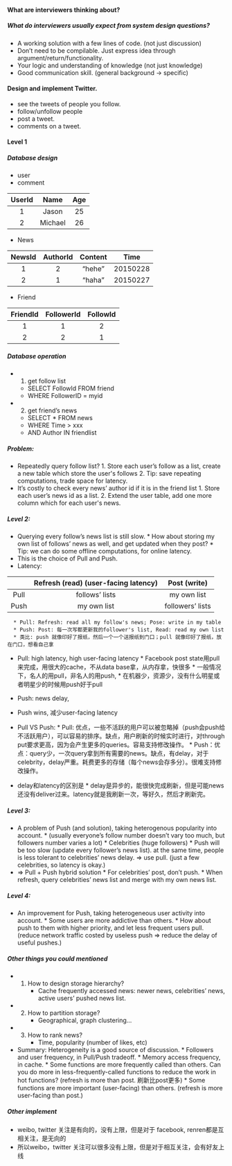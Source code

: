 #### What are interviewers thinking about?
##### What do interviewers usually expect from system design questions?
* A working solution with a few lines of code. (not just discussion)
* Don’t need to be compilable. Just express idea through argument/return/functionality.
* Your logic and understanding of knowledge (not just knowledge)
* Good communication skill. (general background -> specific)

#### Design and implement Twitter.
* see the tweets of people you follow.
* follow/unfollow people
* post a tweet.
* comments on a tweet.

#### Level 1
##### Database design
* user
* comment

| UserId | Name | Age | 
|:---:|:---:|:---:|
| 1 | Jason | 25 | 
| 2 | Michael | 26 |

* News

| NewsId | AuthorId | Content | Time |
|:---:|:---:|:---:|:--:|
| 1 | 2 | “hehe” | 20150228 | 
| 2 | 1 | “haha” | 20150227 |

* Friend 

| FriendId | FollowerId | FollowId |
|:---:|:---:|:---:|
| 1 | 1 | 2 |
| 2 | 2 | 1 |

##### Database operation
* 1. get follow list
    * SELECT FollowId FROM friend
    * WHERE FollowerID = myid
* 2. get friend’s news
    * SELECT * FROM news
    * WHERE Time > xxx
    * AND Author IN friendlist

##### Problem:
* Repeatedly query follow list?
      1. Store each user’s follow as a list, create a new table which store the user's follows 
      2. Tip: save repeating computations, trade space for latency.
* It’s costly to check every news’ author id if it is in the friend list
      1. Store each user’s news id as a list.
      2. Extend the user table, add one more column which for each user's news. 

##### Level 2:
* Querying every follow’s news list is still slow.
      * How about storing my own list of follows’ news as well, and get updated when they post?
      * Tip: we can do some offline computations, for online latency.
* This is the choice of Pull and Push.
* Latency:
   
| | Refresh (read) (user-facing latency) | Post (write) |
|:---:|:---:|:---:|
| Pull | follows’ lists | my own list |
| Push | my own list | followers’ lists |

      * Pull: Refresh: read all my follow's news; Pose: write in my table
      * Push: Post: 每一次写都更新我的follower's list, Read: read my own list 
      * 类比: push 就像印好了报纸，然后一个一个送报纸到门口；pull 就像印好了报纸，放在门口，想看自己拿
   
* Pull: high latency, high user-facing latency 
      * Facebook post state用pull来完成，用很大的cache，不从data base拿，从内存拿，快很多
      * 一般情况下，名人的用pull，非名人的用push,
      * 在机器少，资源少，没有什么明星或者明星少的时候用push好于pull
      
* Push: news delay, 
* Push wins, 减少user-facing latency 
* Pull VS Push:
      * Pull: 优点，一些不活跃的用户可以被忽略掉（push会push给不活跃用户），可以容易的排序。缺点，用户刷新的时候实时进行，对through put要求更高，因为会产生更多的queries。容易支持修改操作。
      * Push：优点：query少，一次query拿到所有需要的news。缺点，有delay，对于celebrity，delay严重。耗费更多的存储（每个news会存多分）。很难支持修改操作。
* delay和latency的区别是
      * delay是异步的，能很快完成刷新，但是可能news还没有deliver过来。latency就是我刷新一次，等好久，然后才刷新完。


##### Level 3:
* A problem of Push (and solution), taking heterogenous popularity into account.
      * (usually everyone’s follow number doesn’t vary too much, but followers number varies a lot)
      * Celebrities (huge followers)
         * Push will be too slow (update every follower’s news list). at the same time, people is less tolerant to celebrities’ news delay. => use pull. (just a few celebrities, so latency is okay.)
* => Pull + Push hybrid solution
      * For celebrities’ post, don’t push.
      * When refresh, query celebrities’ news list and merge with my own news list.

##### Level 4:
* An improvement for Push, taking heterogeneous user activity into account.
      * Some users are more addictive than others.
         * How about push to them with higher priority, and let less frequent users pull. (reduce network traffic costed by useless push => reduce the delay of useful pushes.)
         
##### Other things you could mentioned 
* 1. How to design storage hierarchy?
      * Cache frequently accessed news: newer news, celebrities’ news, active users’ pushed news list.
* 2. How to partition storage?
      * Geographical, graph clustering…
* 3. How to rank news?
      * Time, popularity (number of likes, etc)
* Summary: Heterogeneity is a good source of discussion.
      * Followers and user frequency, in Pull/Push tradeoff.
      * Memory access frequency, in cache.
      * Some functions are more frequently called than others. Can you do more in less-frequently-called functions to reduce the work in hot functions? (refresh is more than post. 刷新比post更多)
      * Some functions are more important (user-facing) than others. (refresh is more user-facing than post.)
      
##### Other implement 
* weibo, twitter 关注是有向的，没有上限，但是对于 facebook, renren都是互相关注，是无向的
* 所以weibo，twitter 关注可以很多没有上限，但是对于相互关注，会有好友上线
